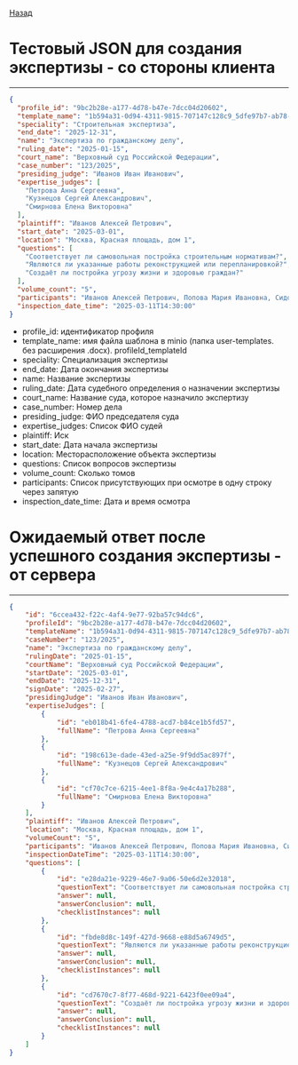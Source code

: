 [Назад](README.md)
# Тестовый JSON для создания экспертизы - со стороны клиента

---

```json
{
  "profile_id": "9bc2b28e-a177-4d78-b47e-7dcc04d20602",
  "template_name": "1b594a31-0d94-4311-9815-707147c128c9_5dfe97b7-ab78-45d6-b9e2-ab4839736c5a",
  "speciality": "Строительная экспертиза",
  "end_date": "2025-12-31",
  "name": "Экспертиза по гражданскому делу",
  "ruling_date": "2025-01-15",
  "court_name": "Верховный суд Российской Федерации",
  "case_number": "123/2025",
  "presiding_judge": "Иванов Иван Иванович",
  "expertise_judges": [
    "Петрова Анна Сергеевна",
    "Кузнецов Сергей Александрович",
    "Смирнова Елена Викторовна"
  ],
  "plaintiff": "Иванов Алексей Петрович",
  "start_date": "2025-03-01",
  "location": "Москва, Красная площадь, дом 1",
  "questions": [
    "Соответствует ли самовольная постройка строительным нормативам?",
    "Являются ли указанные работы реконструкцией или перепланировкой?",
    "Создаёт ли постройка угрозу жизни и здоровью граждан?"
  ],
  "volume_count": "5",
  "participants": "Иванов Алексей Петрович, Попова Мария Ивановна, Сидоров Дмитрий Сергеевич",
  "inspection_date_time": "2025-03-11T14:30:00"
}
```

- profile_id: идентификатор профиля
- template_name: имя файла шаблона в minio (папка user-templates. без расширения .docx). profileId_templateId
- speciality: Специализация экспертизы
- end_date: Дата окончания экспертизы
- name: Название экспертизы
- ruling_date: Дата судебного определения о назначении экспертизы
- court_name: Название суда, которое назначило экспертизу
- case_number: Номер дела
- presiding_judge: ФИО председателя суда
- expertise_judges: Список ФИО судей
- plaintiff: Иск
- start_date: Дата начала экспертизы
- location: Месторасположение объекта экспертизы
- questions: Список вопросов экспертизы
- volume_count: Сколько томов
- participants: Список присутствующих при осмотре в одну строку через запятую
- inspection_date_time: Дата и время осмотра

# Ожидаемый ответ после успешного создания экспертизы - от сервера

---

```json
{
    "id": "6ccea432-f22c-4af4-9e77-92ba57c94dc6",
    "profileId": "9bc2b28e-a177-4d78-b47e-7dcc04d20602",
    "templateName": "1b594a31-0d94-4311-9815-707147c128c9_5dfe97b7-ab78-45d6-b9e2-ab4839736c5a",
    "caseNumber": "123/2025",
    "name": "Экспертиза по гражданскому делу",
    "rulingDate": "2025-01-15",
    "courtName": "Верховный суд Российской Федерации",
    "startDate": "2025-03-01",
    "endDate": "2025-12-31",
    "signDate": "2025-02-27",
    "presidingJudge": "Иванов Иван Иванович",
    "expertiseJudges": [
        {
            "id": "eb018b41-6fe4-4788-acd7-b84ce1b5fd57",
            "fullName": "Петрова Анна Сергеевна"
        },
        {
            "id": "198c613e-dade-43ed-a25e-9f9dd5ac897f",
            "fullName": "Кузнецов Сергей Александрович"
        },
        {
            "id": "cf70c7ce-6215-4ee1-8f8a-9e4c4a17b288",
            "fullName": "Смирнова Елена Викторовна"
        }
    ],
    "plaintiff": "Иванов Алексей Петрович",
    "location": "Москва, Красная площадь, дом 1",
    "volumeCount": "5",
    "participants": "Иванов Алексей Петрович, Попова Мария Ивановна, Сидоров Дмитрий Сергеевич",
    "inspectionDateTime": "2025-03-11T14:30:00",
    "questions": [
        {
            "id": "e28da21e-9229-46e7-9a06-50e6d2e32018",
            "questionText": "Соответствует ли самовольная постройка строительным нормативам?",
            "answer": null,
            "answerConclusion": null,
            "checklistInstances": null
        },
        {
            "id": "fbde8d8c-149f-427d-9668-e88d5a6749d5",
            "questionText": "Являются ли указанные работы реконструкцией или перепланировкой?",
            "answer": null,
            "answerConclusion": null,
            "checklistInstances": null
        },
        {
            "id": "cd7670c7-8f77-468d-9221-6423f0ee09a4",
            "questionText": "Создаёт ли постройка угрозу жизни и здоровью граждан?",
            "answer": null,
            "answerConclusion": null,
            "checklistInstances": null
        }
    ]
}
```